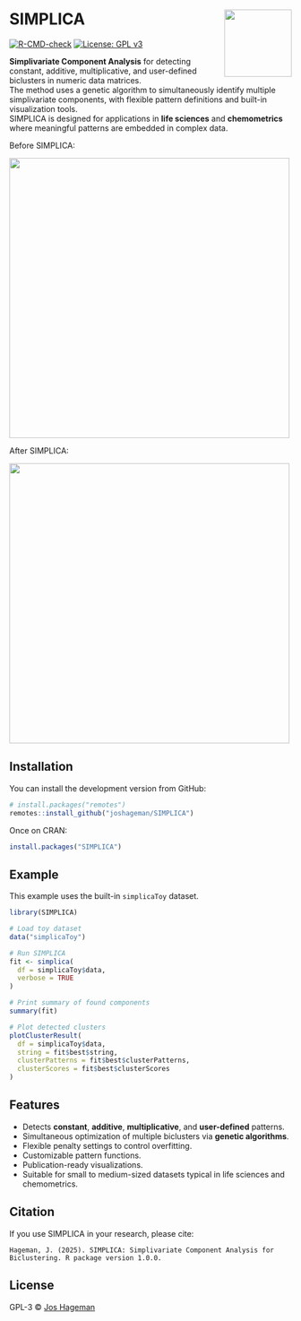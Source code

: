 # SIMPLICA <img src="man/figures/logo.png" align="right" height="120" />

[![R-CMD-check](https://github.com/joshageman/SIMPLICA/actions/workflows/R-CMD-check.yaml/badge.svg)](https://github.com/joshageman/SIMPLICA/actions)
[![License: GPL v3](https://img.shields.io/badge/License-GPLv3-blue.svg)](https://www.gnu.org/licenses/gpl-3.0)

**Simplivariate Component Analysis** for detecting constant, additive, multiplicative, and user-defined biclusters in numeric data matrices.  
The method uses a genetic algorithm to simultaneously identify multiple simplivariate components, with flexible pattern definitions and built-in visualization tools.  
SIMPLICA is designed for applications in **life sciences** and **chemometrics** where meaningful patterns are embedded in complex data.

Before SIMPLICA:

[<img src="https://github.com/user-attachments/assets/bc2e6154-2198-4cec-b9b7-f4373140a872" width="500"/>]([image.png](https://github.com/user-attachments/assets/bc2e6154-2198-4cec-b9b7-f4373140a872))

After SIMPLICA:

[<img src="https://github.com/user-attachments/assets/5f700440-b06a-40ab-9ab9-56ea1bc0df63" width="500"/>]([image.png](https://github.com/user-attachments/assets/5f700440-b06a-40ab-9ab9-56ea1bc0df63))

## Installation

You can install the development version from GitHub:

```r
# install.packages("remotes")
remotes::install_github("joshageman/SIMPLICA")
```

Once on CRAN:

```r
install.packages("SIMPLICA")
```

## Example

This example uses the built-in `simplicaToy` dataset.

```r
library(SIMPLICA)

# Load toy dataset
data("simplicaToy")

# Run SIMPLICA
fit <- simplica(
  df = simplicaToy$data,
  verbose = TRUE
)

# Print summary of found components
summary(fit)

# Plot detected clusters
plotClusterResult(
  df = simplicaToy$data,
  string = fit$best$string,
  clusterPatterns = fit$best$clusterPatterns,
  clusterScores = fit$best$clusterScores
)
```

## Features

- Detects **constant**, **additive**, **multiplicative**, and **user-defined** patterns.
- Simultaneous optimization of multiple biclusters via **genetic algorithms**.
- Flexible penalty settings to control overfitting.
- Customizable pattern functions.
- Publication-ready visualizations.
- Suitable for small to medium-sized datasets typical in life sciences and chemometrics.

## Citation

If you use SIMPLICA in your research, please cite:

```
Hageman, J. (2025). SIMPLICA: Simplivariate Component Analysis for Biclustering. R package version 1.0.0.
```

## License

GPL-3 © [Jos Hageman](https://github.com/joshageman)
